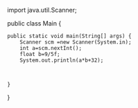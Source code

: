 import java.util.Scanner;

public class Main {

    public static void main(String[] args) {
        Scanner scm =new Scanner(System.in);
        int a=scm.nextInt();
        float b=9/5f;
        System.out.println(a*b+32);



    }
}

